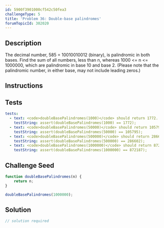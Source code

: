 ```yaml
---
id: 5900f3901000cf542c50fea3
challengeType: 5
title: 'Problem 36: Double-base palindromes'
forumTopicId: 302020
---
```


## Description
<section id='description'>
The decimal number, 585 = 10010010012 (binary), is palindromic in both bases.
Find the sum of all numbers, less than n, whereas 1000 <= n <= 1000000, which are palindromic in base 10 and base 2.
(Please note that the palindromic number, in either base, may not include leading zeros.)
</section>

## Instructions
<section id='instructions'>

</section>

## Tests
<section id='tests'>

```yml
tests:
  - text: <code>doubleBasePalindromes(1000)</code> should return 1772.
    testString: assert(doubleBasePalindromes(1000) == 1772);
  - text: <code>doubleBasePalindromes(50000)</code> should return 105795.
    testString: assert(doubleBasePalindromes(50000) == 105795);
  - text: <code>doubleBasePalindromes(500000)</code> should return 286602.
    testString: assert(doubleBasePalindromes(500000) == 286602);
  - text: <code>doubleBasePalindromes(1000000)</code> should return 872187.
    testString: assert(doubleBasePalindromes(1000000) == 872187);

```

</section>

## Challenge Seed
<section id='challengeSeed'>

<div id='js-seed'>

```js
function doubleBasePalindromes(n) {
    return n;
}

doubleBasePalindromes(1000000);
```

</div>



</section>

## Solution
<section id='solution'>

```js
// solution required
```

</section>
